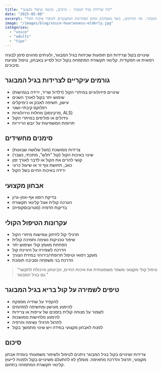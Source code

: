 ```yaml
---
title: "קול וצרידות בגיל המבוגר - גורמים, מניעה וטיפול מקצועי"
date: "2025-05-08"
excerpt: "צרידות ושינויים בקול נפוצים בגיל המבוגר. מה הגורמים, כיצד מאבחנים ומהם הפתרונות המקצועיים לשיפור איכות הקול?"
image: "/images/blog/voice-hoarseness-elderly.jpg"
categories:
  - "voice"
  - "adults"
  - "tips"
---
```


שינויים בקול וצרידות הם תופעות שכיחות בגיל המבוגר, ולעיתים מהווים סימן לבעיה רפואית או תפקודית. קלינאי תקשורת המתמחה בקול יכול לסייע באבחון, טיפול ומניעת סיבוכים.

## גורמים עיקריים לצרידות בגיל המבוגר

* שינויים פיזיולוגיים במיתרי הקול (דלדול שריר, ירידה בגמישות)
* שימוש יתר בקול לאורך השנים
* עישון, חשיפה לאבק או כימיקלים
* רפלוקס קיבתי-ושטי
* מחלות נוירולוגיות (פרקינסון, ALS)
* גידולים או פוליפים במיתרי הקול
* תרופות המשפיעות על יובש הריריות

## סימנים מחשידים

* צרידות ממושכת (מעל שלושה שבועות)
* שינוי באיכות הקול (קול "חלש", מתכתי, נשבר)
* קושי להרים את הקול או לדבר לאורך זמן
* כאב, תחושת גוף זר או שיעול כרוני
* ירידה באיכות החיים בשל הקול

## אבחון מקצועי

* בדיקת רופא אף-אוזן-גרון
* הערכה קולית אצל קלינאי תקשורת
* בדיקות הדמיה (סטרובוסקופיה)

## עקרונות הטיפול הקולי

* תרגילי קול לחיזוק וגמישות מיתרי הקול
* שיפור טכניקות נשימה ותמיכה קולית
* הפחתת מאמץ קולי ושימוש יתר
* הדרכה לשמירה על היגיינת קול
* מעקב רפואי וטיפול תרופתי/כירורגי במידת הצורך
* הדרכת בני משפחה וסביבה תומכת

> "טיפול קולי מקצועי משפר משמעותית את איכות החיים, הביטחון והיכולת לתקשר גם בגיל המבוגר."

## טיפים לשמירה על קול בריא בגיל המבוגר

* להקפיד על שתייה מספקת
* להימנע מעישון ומחשיפה למזהמים
* לשמור על מנוחה קולית בזמנים של עייפות או צרידות
* להימנע מלחישות ממושכות
* לתרגל תרגילי נשימה והרפיה
* לפנות לאבחון מקצועי במידה ויש שינוי מתמשך בקול

## סיכום

צרידות ושינויים בקול בגיל המבוגר ניתנים לטיפול ולשיפור משמעותי בעזרת אבחון מקצועי, תרגול והדרכה מתאימה. מומלץ לא להתעלם משינויים בקול ולפנות לייעוץ קלינאי תקשורת המתמחה בתחום.
